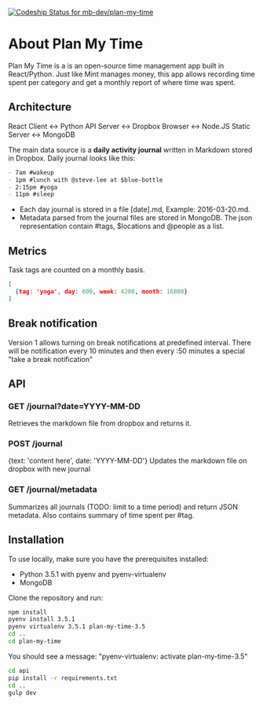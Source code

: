 [ ![Codeship Status for mb-dev/plan-my-time](https://codeship.com/projects/ca5bd430-a3a3-0133-00d6-3641d785a31d/status?branch=master)](https://codeship.com/projects/129305)

# About Plan My Time
Plan My Time is a is an open-source time management app built in React/Python. 
Just like Mint manages money, this app allows recording time spent per category and get a monthly report of where time was spent.

## Architecture

React Client <-> Python API Server       <-> Dropbox
Browser      <-> Node.JS Static Server   <-> MongoDB

The main data source is a **daily activity journal** written in Markdown stored in Dropbox. Daily journal looks like this:
```markdown
- 7am #wakeup
- 1pm #lunch with @steve-lee at $blue-bottle
- 2:15pm #yoga
- 11pm #sleep
```

- Each day journal is stored in a file [date].md, Example: 2016-03-20.md. 
- Metadata parsed from the journal files are stored in MongoDB. The json representation contain #tags, $locations and @people as a list.

## Metrics
Task tags are counted on a monthly basis.
```json
[
  {tag: 'yoga', day: 600, week: 4200, month: 16800}
]
```

## Break notification
Version 1 allows turning on break notifications at predefined interval. 
There will be notification every 10 minutes and then every :50 minutes a special "take a break notification"

## API

### GET /journal?date=YYYY-MM-DD
Retrieves the markdown file from dropbox and returns it.

### POST /journal
{text: 'content here', date: 'YYYY-MM-DD'}
Updates the markdown file on dropbox with new journal

### GET /journal/metadata
Summarizes all journals (TODO: limit to a time period) and return JSON metadata. Also contains summary of time spent per #tag.

## Installation
To use locally, make sure you have the prerequisites installed:
- Python 3.5.1 with pyenv and pyenv-virtualenv
- MongoDB

Clone the repository and run:
```bash
npm install
pyenv install 3.5.1
pyenv virtualenv 3.5.1 plan-my-time-3.5
cd ..
cd plan-my-time
```
You should see a message: "pyenv-virtualenv: activate plan-my-time-3.5"
```bash
cd api
pip install -r requirements.txt
cd ..
gulp dev
```
